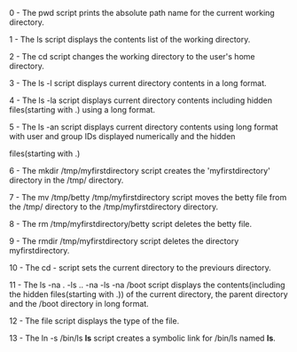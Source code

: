 0 - The pwd script prints the absolute path name for the current working directory.                                                     

1 - The ls script displays the contents list of the working directory.                                                                  

2 - The cd script changes the working directory to the user's home directory.                                                           

3 - The ls -l script displays current directory contents in a long format.                                                              

4 - The ls -la script displays current directory contents including hidden files(starting with .) using a long format.                  

5 - The ls -an script displays current directory contents using long format with user and group IDs displayed numerically and the hidden

 files(starting with .)                                                                                                                 

6 - The mkdir /tmp/myfirstdirectory script creates the 'myfirstdirectory' directory in the /tmp/ directory.                             

7 - The mv /tmp/betty /tmp/myfirstdirectory script moves the betty file from the /tmp/ directory to the /tmp/myfirstdirectory directory.

8 - The rm /tmp/myfirstdirectory/betty script deletes the betty file.                                                                   

9 - The rmdir /tmp/myfirstdirectory script deletes the directory myfirstdirectory.

10 - The cd - script sets the current directory to the previours directory.

11 - The ls -na . -ls .. -na -ls -na /boot script displays the contents(including the hidden files(starting with .)) of the current directory, the parent directory and the /boot directory in long format.

12 - The file script displays the type of the file.

13 - The ln -s /bin/ls __ls__ script creates a symbolic link for /bin/ls named __ls__.
